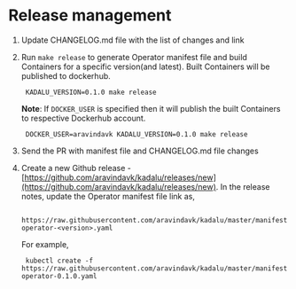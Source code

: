 # Release management

1. Update CHANGELOG.md file with the list of changes and link
2. Run `make release` to generate Operator manifest file and build
   Containers for a specific version(and latest). Built Containers
   will be published to dockerhub.

        KADALU_VERSION=0.1.0 make release

   **Note**: If `DOCKER_USER` is specified then it will publish the built
   Containers to respective Dockerhub account.

        DOCKER_USER=aravindavk KADALU_VERSION=0.1.0 make release

3. Send the PR with manifest file and CHANGELOG.md file changes
4. Create a new Github release - [https://github.com/aravindavk/kadalu/releases/new](https://github.com/aravindavk/kadalu/releases/new). In the
   release notes, update the Operator manifest file link as,

        https://raw.githubusercontent.com/aravindavk/kadalu/master/manifests/kadalu-operator-<version>.yaml

   For example,

        kubectl create -f https://raw.githubusercontent.com/aravindavk/kadalu/master/manifests/kadalu-operator-0.1.0.yaml
